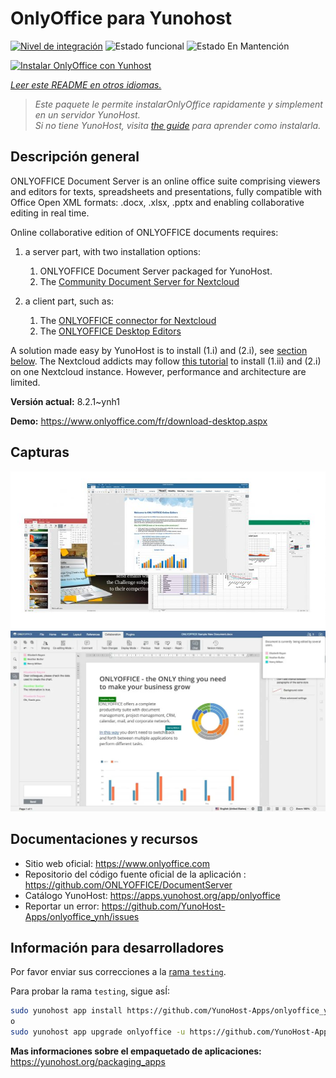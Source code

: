 <!--
Este archivo README esta generado automaticamente<https://github.com/YunoHost/apps/tree/master/tools/readme_generator>
No se debe editar a mano.
-->

# OnlyOffice para Yunohost

[![Nivel de integración](https://dash.yunohost.org/integration/onlyoffice.svg)](https://ci-apps.yunohost.org/ci/apps/onlyoffice/) ![Estado funcional](https://ci-apps.yunohost.org/ci/badges/onlyoffice.status.svg) ![Estado En Mantención](https://ci-apps.yunohost.org/ci/badges/onlyoffice.maintain.svg)

[![Instalar OnlyOffice con Yunhost](https://install-app.yunohost.org/install-with-yunohost.svg)](https://install-app.yunohost.org/?app=onlyoffice)

*[Leer este README en otros idiomas.](./ALL_README.md)*

> *Este paquete le permite instalarOnlyOffice rapidamente y simplement en un servidor YunoHost.*  
> *Si no tiene YunoHost, visita [the guide](https://yunohost.org/install) para aprender como instalarla.*

## Descripción general

ONLYOFFICE Document Server is an online office suite comprising viewers and editors for texts, spreadsheets and presentations, fully compatible with Office Open XML formats: .docx, .xlsx, .pptx and enabling collaborative editing in real time.

Online collaborative edition of ONLYOFFICE documents requires: 
1. a server part, with two installation options:
   1. ONLYOFFICE Document Server packaged for YunoHost. 
   2. The [Community Document Server for Nextcloud](https://apps.nextcloud.com/apps/documentserver_community) 

2. a client part, such as: 
   1. The [ONLYOFFICE connector for Nextcloud](https://apps.nextcloud.com/apps/onlyoffice) 
   2. The [ONLYOFFICE Desktop Editors](https://www.onlyoffice.com/fr/download-desktop.aspx)

A solution made easy by YunoHost is to install (1.i) and (2.i), see [section below](https://github.com/YunoHost-Apps/onlyoffice_ynh/#configuration-of-onlyoffice-server). The Nextcloud addicts may follow [this tutorial](https://github.com/YunoHost-Apps/nextcloud_ynh#configure-onlyoffice-integration) to install (1.ii) and (2.i) on one Nextcloud instance. However, performance and architecture are limited.


**Versión actual:** 8.2.1~ynh1

**Demo:** <https://www.onlyoffice.com/fr/download-desktop.aspx>

## Capturas

![Captura de OnlyOffice](./doc/screenshots/01-presentation.jpg)
![Captura de OnlyOffice](./doc/screenshots/02-document-short.png)

## Documentaciones y recursos

- Sitio web oficial: <https://www.onlyoffice.com>
- Repositorio del código fuente oficial de la aplicación : <https://github.com/ONLYOFFICE/DocumentServer>
- Catálogo YunoHost: <https://apps.yunohost.org/app/onlyoffice>
- Reportar un error: <https://github.com/YunoHost-Apps/onlyoffice_ynh/issues>

## Información para desarrolladores

Por favor enviar sus correcciones a la [rama `testing`](https://github.com/YunoHost-Apps/onlyoffice_ynh/tree/testing).

Para probar la rama `testing`, sigue asÍ:

```bash
sudo yunohost app install https://github.com/YunoHost-Apps/onlyoffice_ynh/tree/testing --debug
o
sudo yunohost app upgrade onlyoffice -u https://github.com/YunoHost-Apps/onlyoffice_ynh/tree/testing --debug
```

**Mas informaciones sobre el empaquetado de aplicaciones:** <https://yunohost.org/packaging_apps>
